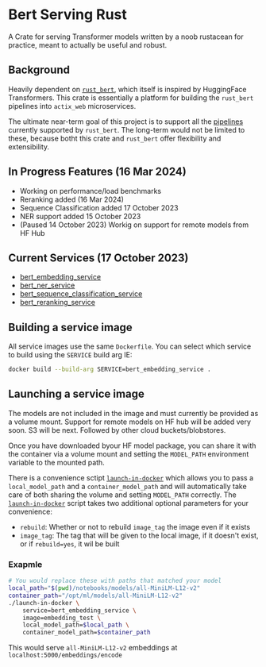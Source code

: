 # Bert Serving Rust
A Crate for serving Transformer models written by a noob rustacean for practice, meant to actually be useful and robust.

## Background
Heavily dependent on [`rust_bert`](https://github.com/guillaume-be/rust-bert/tree/main), which itself is inspired by HuggingFace Transformers. This crate is essentially a platform for building the `rust_bert` pipelines into `actix_web` microservices.

The ultimate near-term goal of this project is to support all the [pipelines](https://github.com/guillaume-be/rust-bert/blob/main/README.md#ready-to-use-pipelines) currently supported by `rust_bert`. The long-term would not be limited to these, because botht this crate and `rust_bert` offer flexibility and extensibility.

## In Progress Features (16 Mar 2024)
- Working on performance/load benchmarks
- Reranking added (16 Mar 2024)
- Sequence Classification added 17 October 2023
- NER support added 15 October 2023
- (Paused 14 October 2023) Workig on support for remote models from HF Hub

## Current Services (17 October 2023)
- [bert_embedding_service](doc/bert_embedding_service.md)
- [bert_ner_service](doc/bert_ner_service.md)
- [bert_sequence_classification_service](doc/bert_sequence_classification_service.md)
- [bert_reranking_service](doc/bert_reranking_service.md)

## Building a service image
All service images use the same `Dockerfile`. You can select which service to build using the `SERVICE` build arg IE:
```sh
docker build --build-arg SERVICE=bert_embedding_service .
```

## Launching a service image
The models are not included in the image and must currently be provided as a volume mount. Support for remote models on HF hub will be added very soon. S3 will be next. Followed by other cloud buckets/blobstores.

Once you have downloaded byour HF model package, you can share it with the container via a volume mount and setting the `MODEL_PATH` environment variable to the mounted path.

There is a convenience sctipt [`launch-in-docker`](launch-in-docker) which allows you to pass a `local_model_path` and a `container_model_path` and will automatically take care of both sharing the volume and setting `MODEL_PATH` correctly. The [`launch-in-docker`](launch-in-docker) script takes two additional optional parameters for your convenience:
- `rebuild`: Whether or not to rebuild `image_tag` the image even if it exists
- `image_tag`: The tag that will be given to the local image, if it doesn't exist, or if `rebuild=yes`, it wil be built
### Exapmle
```sh
# You would replace these with paths that matched your model
local_path="$(pwd)/notebooks/models/all-MiniLM-L12-v2"
container_path="/opt/ml/models/all-MiniLM-L12-v2"
./launch-in-docker \
    service=bert_embedding_service \
    image=embedding_test \
    local_model_path=$local_path \
    container_model_path=$container_path
```
This would serve `all-MiniLM-L12-v2` embeddings at `localhost:5000/embeddings/encode`